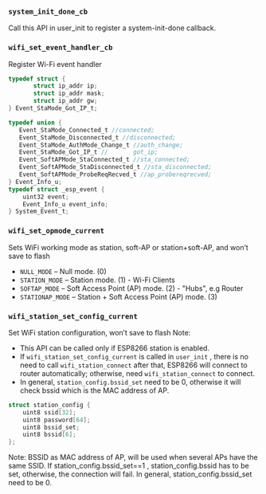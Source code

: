 ### `system_init_done_cb`
Call this API in user_init to register a system-init-done callback.

### `wifi_set_event_handler_cb`
Register Wi-Fi event handler

```c
typedef struct {
       struct ip_addr ip;
       struct ip_addr mask;
       struct ip_addr gw;
} Event_StaMode_Got_IP_t;

typedef union {
   Event_StaMode_Connected_t //connected;
   Event_StaMode_Disconnected_t //disconnected;
   Event_StaMode_AuthMode_Change_t //auth_change;
   Event_StaMode_Got_IP_t //       got_ip;
   Event_SoftAPMode_StaConnected_t //sta_connected;
   Event_SoftAPMode_StaDisconnected_t //sta_disconnected;
   Event_SoftAPMode_ProbeReqRecved_t //ap_probereqrecved;
} Event_Info_u;
typedef struct _esp_event {
    uint32 event;
    Event_Info_u event_info;
} System_Event_t;
```

### `wifi_set_opmode_current`
Sets WiFi working mode as station, soft-AP or station+soft-AP, and won’t save to flash

- `NULL_MODE` – Null mode. (0)
- `STATION_MODE` – Station mode. (1) - Wi-Fi Clients
- `SOFTAP_MODE` – Soft Access Point (AP) mode. (2) - "Hubs", e.g Router
- `STATIONAP_MODE` – Station + Soft Access Point (AP) mode. (3)

### `wifi_station_set_config_current`
Set WiFi station configuration, won’t save to flash
Note:
- This API can be called only if ESP8266 station is enabled.
- If `wifi_station_set_config_current` is called in `user_init` , there is no need to call `wifi_station_connect` after that, ESP8266 will connect to router automatically; otherwise, need `wifi_station_connect` to connect.
- In general, `station_config.bssid_set` need to be 0, otherwise it will check bssid which is the MAC address of AP.

```c
struct station_config {
	uint8 ssid[32];
	uint8 password[64];
	uint8 bssid_set;
	uint8 bssid[6];
};
```
Note:
BSSID as MAC address of AP, will be used when several APs have the same SSID.
If station_config.bssid_set==1 , station_config.bssid has to be set, otherwise, the connection will fail.
In general, station_config.bssid_set need to be 0.